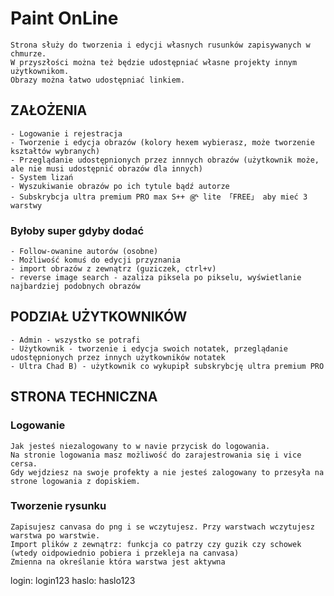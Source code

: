 # Paint OnLine
    Strona służy do tworzenia i edycji własnych rusunków zapisywanych w chmurze.
    W przyszłości można też będzie udostępniać własne projekty innym użytkownikom.
    Obrazy można łatwo udostępniać linkiem. 

## ZAŁOŻENIA
    - Logowanie i rejestracja
    - Tworzenie i edycja obrazów (kolory hexem wybierasz, może tworzenie kształtów wybranych)
    - Przeglądanie udostępnionych przez innnych obrazów (użytkownik może, ale nie musi udostępnić obrazów dla innych)
    - System lizań
    - Wyszukiwanie obrazów po ich tytule bądź autorze
    - Subskrybcja ultra premium PRO max S++ ௹ lite 「FREE」 aby mieć 3 warstwy  
    
### Byłoby super gdyby dodać
    - Follow-owanine autorów (osobne)
    - Możliwość komuś do edycji przyznania
    - import obrazów z zewnątrz (guziczek, ctrl+v)
    - reverse image search - azaliza piksela po pikselu, wyświetlanie najbardziej podobnych obrazów
    
## PODZIAŁ UŻYTKOWNIKÓW
    - Admin - wszystko se potrafi
    - Użytkownik - tworzenie i edycja swoich notatek, przeglądanie udostępnionych przez innych użytkowników notatek
    - Ultra Chad B) - użytkownik co wykupipł subskrybcję ultra premium PRO
    
## STRONA TECHNICZNA

### Logowanie
    Jak jesteś niezalogowany to w navie przycisk do logowania.
    Na stronie logowania masz możliwość do zarajestrowania się i vice cersa.
    Gdy wejdziesz na swoje profekty a nie jesteś zalogowany to przesyła na strone logowania z dopiskiem.
    
### Tworzenie rysunku
    
    Zapisujesz canvasa do png i se wczytujesz. Przy warstwach wczytujesz warstwa po warstwie.
    Import plików z zewnątrz: funkcja co patrzy czy guzik czy schowek (wtedy oidpowiednio pobiera i przekleja na canvasa)
    Zmienna na określanie która warstwa jest aktywna
    
login: login123
haslo: haslo123

